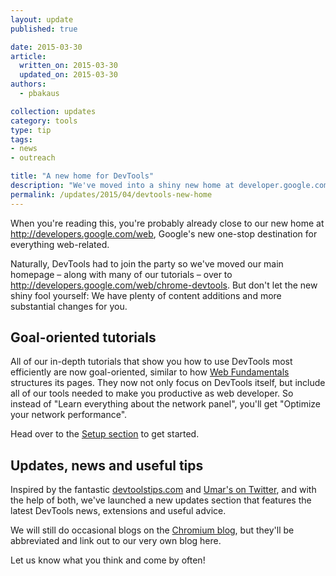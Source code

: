 ```yaml
---
layout: update
published: true

date: 2015-03-30
article:
  written_on: 2015-03-30
  updated_on: 2015-03-30
authors:
  - pbakaus

collection: updates
category: tools
type: tip
tags:
- news
- outreach

title: "A new home for DevTools"
description: "We've moved into a shiny new home at developer.google.com/web have great new tutorials and tips for you."
permalink: /updates/2015/04/devtools-new-home
---
```


When you're reading this, you're probably already close to our new home at http://developers.google.com/web, Google's new one-stop destination for everything web-related.

Naturally, DevTools had to join the party so we've moved our main homepage – along with many of our tutorials – over to http://developers.google.com/web/chrome-devtools. But don't let the new shiny fool yourself: We have plenty of content additions and more substantial changes for you.

## Goal-oriented tutorials

All of our in-depth tutorials that show you how to use DevTools most efficiently are now goal-oriented, similar to how [Web Fundamentals](http://developers.google.com/web/fundamentals) structures its pages. They now not only focus on DevTools itself, but include all of our tools needed to make you productive as web developer. So instead of "Learn everything about the network panel", you'll get "Optimize your network performance".

Head over to the [Setup section](/web/tools/setup/) to get started.

## Updates, news and useful tips

Inspired by the fantastic [devtoolstips.com](http://devtoolstips.com/) and [Umar's on Twitter](https://twitter.com/umaar), and with the help of both, we've launched a new updates section that features the latest DevTools news, extensions and useful advice.

We will still do occasional blogs on the [Chromium blog](http://blog.chromium.org/), but they'll be abbreviated and link out to our very own blog here.

Let us know what you think and come by often!